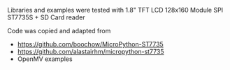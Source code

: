 Libraries and examples were tested with	1.8" TFT LCD 128x160 Module SPI ST7735S + SD Card reader 

Code was copied and adapted from 
 * https://github.com/boochow/MicroPython-ST7735
 * https://github.com/alastairhm/micropython-st7735
 * OpenMV examples

